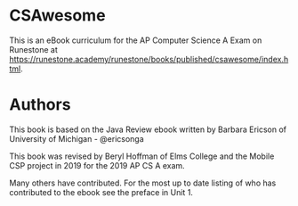 # CSAwesome
This is an eBook curriculum for the AP Computer Science A Exam on Runestone at https://runestone.academy/runestone/books/published/csawesome/index.html.

# Authors
This book is based on the Java Review ebook  written by Barbara Ericson of University of Michigan - @ericsonga

This book was revised by Beryl Hoffman of Elms College and the Mobile CSP project in 2019 for the 2019 AP CS A exam.

Many others have contributed. For the most up to date listing of who has contributed to the ebook see the preface in Unit 1.

